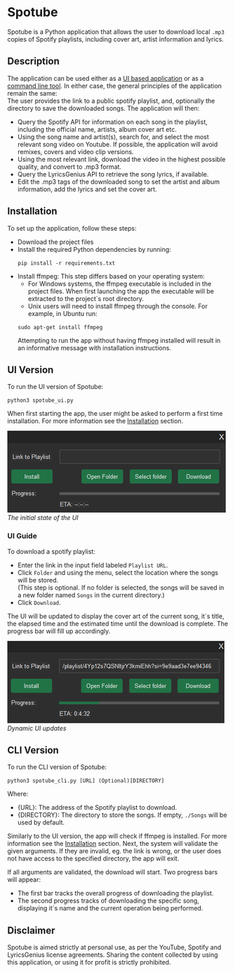 # Spotube

Spotube is a Python application that allows the user to download local `.mp3` copies of Spotify playlists, including cover art, artist information and lyrics.

## Description

The application can be used either as a [UI based application](#ui-version) or as a [command line tool](#cli-version).
In either case, the general principles of the application remain the same:\
The user provides the link to a public spotify playlist, and, optionally the directory to save the downloaded songs.
The application will then:

- Query the Spotify API for information on each song in the playlist, including the official name, artists, album cover art etc.
- Using the song name and artist(s), search for, and select the most relevant song video on Youtube. If possible, the application will avoid remixes, covers and video clip versions.
- Using the most relevant link, download the video in the highest possible quality, and convert to .mp3 format.
- Query the LyricsGenius API to retrieve the song lyrics, if available.
- Edit the .mp3 tags of the downloaded song to set the artist and album information, add the lyrics and set the cover art.

## Installation

To set up the application, follow these steps:

- Download the project files
- Install the required Python dependencies by running:
  ```
  pip install -r requirements.txt
  ```
- Install ffmpeg: This step differs based on your operating system:
  - For Windows systems, the ffmpeg executable is included in the project files. When first launching the app the executable will be extracted to the project`s root directory.
  - Unix users will need to install ffmpeg through the console. For example, in Ubuntu run:
  ```
  sudo apt-get install ffmpeg
  ```
  Attempting to run the app without having ffmpeg installed will result in an informative message with installation instructions.

## UI Version

To run the UI version of Spotube:

```
python3 spotube_ui.py
```

When first starting the app, the user might be asked to perform a first time installation. For more information see the [Installation](#installation) section.

![Initial State](images/ui.png)\
_The initial state of the UI_

### UI Guide

To download a spotify playlist:

- Enter the link in the input field labeled `Playlist URL`.
- Click `Folder` and using the menu, select the location where the songs will be stored. \
  (This step is optional. If no folder is selected, the songs will be saved in a new folder named `Songs` in the current directory.)
- Click `Download`.

The UI will be updated to display the cover art of the current song, it`s title, the elapsed time and the estimated time until the download is complete.
The progress bar will fill up accordingly.

![Downloading](images/progress.png)\
_Dynamic UI updates_

## CLI Version

To run the CLI version of Spotube:

```
python3 spotube_cli.py [URL] (Optional)[DIRECTORY]
```

Where:

- {URL}: The address of the Spotify playlist to download.
- {DIRECTORY}: The directory to store the songs. If empty, `./Songs` will be used by default.

Similarly to the UI version, the app will check if ffmpeg is installed. For more information see the [Installation](#installation) section.
Next, the system will validate the given arguments. If they are invalid, eg. the link is wrong, or the user does not have access to the specified directory, the app will exit.

If all arguments are validated, the download will start.
Two progress bars will appear:

- The first bar tracks the overall progress of downloading the playlist.
- The second progress tracks of downloading the specific song, displaying it`s name and the current operation being performed.

## Disclaimer

Spotube is aimed strictly at personal use, as per the YouTube, Spotify and LyricsGenius license agreements. Sharing the
content collected by using this application, or using it for profit is strictly prohibited.
